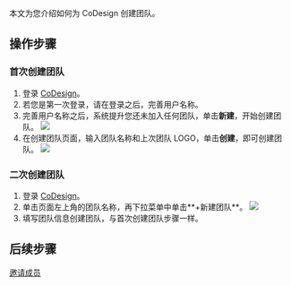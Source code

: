 本文为您介绍如何为 CoDesign 创建团队。






## 操作步骤

### 首次创建团队

1. 登录 [CoDesign](https://codesign.qq.com/)。
2. 若您是第一次登录，请在登录之后，完善用户名称。
3. 完善用户名称之后，系统提升您还未加入任何团队，单击**新建**，开始创建团队。
![](https://main.qcloudimg.com/raw/b081121fc7a0a88bbe50e2c84ffdb7fa.jpg)
4. 在创建团队页面，输入团队名称和上次团队 LOGO，单击**创建**，即可创建团队。
![](https://main.qcloudimg.com/raw/0d56b5f16cfae2961c6deaa67c47ebf0.jpg)


### 二次创建团队


1. 登录 [CoDesign](https://codesign.qq.com/)。
2. 单击页面左上角的团队名称，再下拉菜单中单击**+新建团队**。
![](https://main.qcloudimg.com/raw/3570de1ebeae262999efc20343fd6257.jpg)
3. 填写团队信息创建团队，与首次创建团队步骤一样。

## 后续步骤

[邀请成员](https://cloud.tencent.com/document/product/1336/49383)
